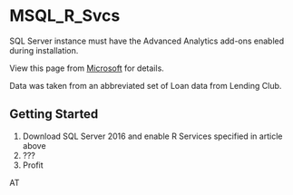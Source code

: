 # MSQL_R_Svcs

SQL Server instance must have the Advanced Analytics add-ons enabled during installation.

View this page from [Microsoft](https://msdn.microsoft.com/en-us/library/mt696069.aspx) for details.

Data was taken from an abbreviated set of Loan data from Lending Club. 

## Getting Started
1. Download SQL Server 2016 and enable R Services specified in article above
2. ???
3. Profit

AT
